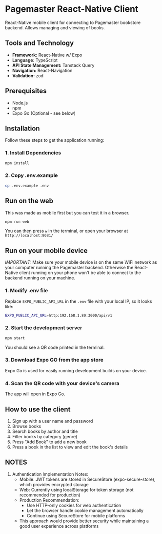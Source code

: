 # Pagemaster React-Native Client

React-Native mobile client for connecting to Pagemaster bookstore backend. Allows managing and viewing of books.

## Tools and Technology

- **Framework:** React-Native w/ Expo
- **Language:** TypeScript
- **API State Management:** Tanstack Query
- **Navigation:** React-Navigation
- **Validation:** zod

## Prerequisites

- Node.js
- npm
- Expo Go (Optional - see below)

## Installation

Follow these steps to get the application running:

### 1. Install Dependencies

```bash
npm install
```

### 2. Copy .env.example

```bash
cp .env.example .env
```

## Run on the web

This was made as mobile first but you can test it in a browser.

```bash
npm run web
```

You can then press `w` in the terminal, or open your browser at `http://localhost:8081/`

## Run on your mobile device

_IMPORTANT:_ Make sure your mobile device is on the same WiFi network as your computer running the Pagemaster backend. Otherwise the React-Native client running on your phone won't be able to connect to the backend running on your machine.

### 1. Modify .env file

Replace `EXPO_PUBLIC_API_URL` in the `.env` file with your local IP, so it looks like:

```bash
EXPO_PUBLIC_API_URL=http:192.168.1.80:3000/api/v1
```

### 2. Start the development server

```bash
npm start
```

You should see a QR code printed in the terminal.

### 3. Download Expo GO from the app store

Expo Go is used for easily running development builds on your device.

### 4. Scan the QR code with your device's camera

The app will open in Expo Go.

## How to use the client

1. Sign up with a user name and password
2. Browse books
3. Search books by author and title
4. Filter books by category (genre)
5. Press "Add Book" to add a new book
6. Press a book in the list to view and edit the book's details

## NOTES

1. Authentication Implementation Notes:
   - Mobile: JWT tokens are stored in SecureStore (expo-secure-store), which provides encrypted storage
   - Web: Currently using localStorage for token storage (not recommended for production)
   - Production Recommendation:
     - Use HTTP-only cookies for web authentication
     - Let the browser handle cookie management automatically
     - Continue using SecureStore for mobile platforms
   - This approach would provide better security while maintaining a good user experience across platforms
